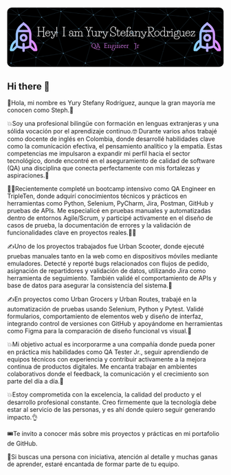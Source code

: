 ![Header](./github-header-image.png)

## Hi there 👋

👋Hola, mi nombre es Yury Stefany Rodríguez, aunque la gran mayoría me conocen como Steph.🙂

💥Soy una profesional bilingüe con formación en lenguas extranjeras y una sólida vocación por el aprendizaje continuo.🤓 Durante varios años trabajé como docente de inglés en Colombia, donde desarrollé habilidades clave como la comunicación efectiva, el pensamiento analítico y la empatía. Estas competencias me impulsaron a expandir mi perfil hacia el sector tecnológico, donde encontré en el aseguramiento de calidad de software (QA) una disciplina que conecta perfectamente con mis fortalezas y aspiraciones.🧠

👩‍🎓Recientemente completé un bootcamp intensivo como QA Engineer en TripleTen, donde adquirí conocimientos técnicos y prácticos en herramientas como Python, Selenium, PyCharm, Jira, Postman, GitHub y pruebas de APIs. Me especialicé en pruebas manuales y automatizadas dentro de entornos Agile/Scrum, y participé activamente en el diseño de casos de prueba, la documentación de errores y la validación de funcionalidades clave en proyectos reales.👩‍🏫

✍️Uno de los proyectos trabajados fue Urban Scooter, donde ejecuté pruebas manuales tanto en la web como en dispositivos móviles mediante emuladores. Detecté y reporté bugs relacionados con flujos de pedido, asignación de repartidores y validación de datos, utilizando Jira como herramienta de seguimiento. También validé el comportamiento de APIs y base de datos para asegurar la consistencia del sistema.🫡

✍️En proyectos como Urban Grocers y Urban Routes, trabajé en la automatización de pruebas usando Selenium, Python y Pytest. Validé formularios, comportamiento de elementos web y diseño de interfaz, integrando control de versiones con GitHub y apoyándome en herramientas como Figma para la comparación de diseño funcional vs visual.🫡

💥Mi objetivo actual es incorporarme a una compañía donde pueda poner en práctica mis habilidades como QA Tester Jr., seguir aprendiendo de equipos técnicos con experiencia y contribuir activamente a la mejora continua de productos digitales. Me encanta trabajar en ambientes colaborativos donde el feedback, la comunicación y el crecimiento son parte del día a día.🙋

💥Estoy comprometida con la excelencia, la calidad del producto y el desarrollo profesional constante. Creo firmemente que la tecnología debe estar al servicio de las personas, y es ahí donde quiero seguir generando impacto.👌

🎟️Te invito a conocer más sobre mis proyectos y prácticas en mi portafolio de GitHub.

🤙Si buscas una persona con iniciativa, atención al detalle y muchas ganas de aprender, estaré encantada de formar parte de tu equipo.
